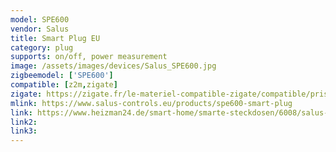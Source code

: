 ```yaml
---
model: SPE600
vendor: Salus
title: Smart Plug EU
category: plug
supports: on/off, power measurement
image: /assets/images/devices/Salus_SPE600.jpg
zigbeemodel: ['SPE600']
compatible: [z2m,zigate]
zigate: https://zigate.fr/le-materiel-compatible-zigate/compatible/prisepilotespe600
mlink: https://www.salus-controls.eu/products/spe600-smart-plug
link: https://www.heizman24.de/smart-home/smarte-steckdosen/6008/salus-spe600-smart-home-zwischenstecker-steckdose-smart-plug-112664
link2: 
link3: 
---
```



